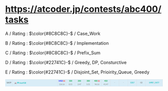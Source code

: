 # https://atcoder.jp/contests/abc400/tasks

A / Rating : $\color{#8C8C8C}-$ / Case_Work

B / Rating : $\color{#8C8C8C}-$ / Implementation

C / Rating : $\color{#8C8C8C}-$ / Prefix_Sum

D / Rating : $\color{#22741C}-$ / Greedy, DP, Consturctive

E / Rating : $\color{#22741C}-$ / Disjoint_Set, Prioirity_Queue, Greedy

![My Image](https://github.com/kss418/Atcoder/blob/main/ABC/Images/Standings/401.png)
